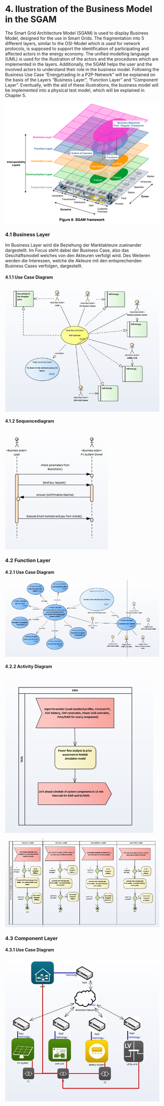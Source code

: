 # 4. llustration of the Business Model in the SGAM

The Smart Grid Architecture Model \(SGAM\) is used to display Business Model, designed for the use in Smart Grids. The fragmentation into 5 different layers, similar to the OSI-Model which is used for network protocols, is supposed to support the identification of participating and affected actors in the energy economy. The unified modelling language \(UML\) is used for the illustration of the actors and the procedures which are implemented in the layers. Additionally, the SGAM helps the user and the involved actors to understand their role in the business model. Following the Business Use Case “Energytrading in a P2P-Network” will be explained on the basis of the Layers “Business Layer”, “Function Layer” and “Component Layer”. Eventually, with the aid of these illustrations, the business model will be implemented into a physical test model, which will be explained in Chapter 5.

![Picture 1: Illustration of the 5-Layer in the SGAM. ](.gitbook/assets/picture-1-illustration-of-the-5-layer-in-the-sgam%20%281%29.png)

### 4.1 Business Layer

Im Business Layer wird die Beziehung der Marktakteure zueinander dargestellt. Im Focus steht dabei der Business Case, also das Geschäftsmodell welches von den Akteuren verfolgt wird. Des Weiteren werden die Interessen, welche die Akteure mit den entsprechenden Business Cases verfolgen, dargestellt.

#### 4.1.1 Use Case Diagram

![Picture 2: Illustration of the Business Model &quot;P2P Contract&quot; for energy trading in the Business Layer.](.gitbook/assets/picture-2-illustration-of-the-busniness-model-p2p-contract-for-energy-trading-in-the-business-layer.jpg)

#### 4.1.2 Sequencediagram

![Picture 3: Illustration of the communication process for the Business Case &quot;P2P Contract&quot;, subsidiary for all affiliates.](.gitbook/assets/picture-3.jpg)

### 4.2 Function Layer

#### 4.2.1 Use Case Diagram

![Picture 4: Illustration of the Use Casees, invoked by the High Level Use Case.](.gitbook/assets/picture-4.jpg)

#### 4.2.2 Activity Diagram

![Picture 5: Illustration of the Activity Diagram of the Energy Management System.](.gitbook/assets/picture-5.jpg)

![Picture 6: Illustration of the Activity Diagram which is programmed to the Smart Contracts, subsidiary for all affiliates.](.gitbook/assets/picture-6.jpg)

### 4.3 Component Layer

#### 4.3.1 Use Case Diagram

![Picture 7: Illustration of the Components which are obligatory to accomplish the defined Busi-ness Model.](.gitbook/assets/picture-7.jpg)



